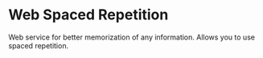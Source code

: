 # Web Spaced Repetition
 Web service for better memorization of any information. Allows you to use spaced repetition.

